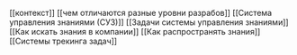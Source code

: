 [[контекст]]
[[чем отличаются разные уровни разрабов]]
[[Система управления знаниями (СУЗ)]]
[[Задачи системы управления знаниями]]
[[Как искать знания в компании]]
[[Как распространять знания]]
[[Системы трекинга задач]]